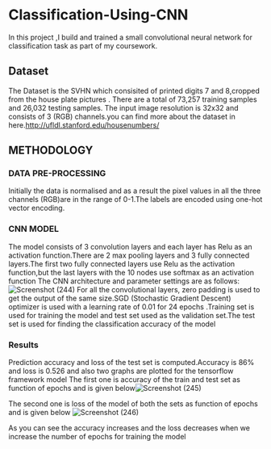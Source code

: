 # Classification-Using-CNN
 In this project ,I build and trained a small convolutional neural network for classification task as part of my coursework.
 ## Dataset
 The Dataset is the SVHN which consisited of printed digits 7 and 8,cropped from the house plate pictures . There are a total of 73,257 training samples and 26,032 testing samples. The input image resolution is 32x32 and consists of 3 (RGB) channels.you can find more about the dataset in here.http://ufldl.stanford.edu/housenumbers/

## METHODOLOGY
 ### DATA PRE-PROCESSING
  Initially the data is normalised and as a result the pixel values in all the three
 channels (RGB)are in the range of 0-1.The labels are encoded using one-hot vector
 encoding.
 ### CNN MODEL
  The model consists of 3 convolution layers and each layer has Relu as an activation
function.There are 2 max pooling layers and 3 fully connected layers.The first two
fully connected layers use Relu as the activation function,but the last layers with the
10 nodes use softmax as an activation function
The CNN architecture and parameter settings are as follows: 
![Screenshot (244)](https://user-images.githubusercontent.com/41173314/227750908-3fb87f53-f397-424c-934b-ac2c7ae858f4.png)
For all the convolutional layers, zero padding is used to get the output of the same
size.SGD (Stochastic Gradient Descent) optimizer is used with a learning rate of
0.01 for 24 epochs .Training set is used for training the model and test set used as
the validation set.The test set is used for finding the classification accuracy of the
model
### Results
Prediction accuracy and loss of the test set is computed.Accuracy is 86% and loss
is 0.526 and also two graphs are plotted for the tensorflow framework model 
The first one is accuracy of the train and test set as function of epochs and is given
below![Screenshot (245)](https://user-images.githubusercontent.com/41173314/227751135-c72aaf79-2603-4b18-98a7-3d5adaa4deef.png)

The second one is loss of the model of both the sets as function of epochs and is
given below ![Screenshot (246)](https://user-images.githubusercontent.com/41173314/227751392-6e082f48-26ba-4154-b121-7ca5ebdfde71.png)

As you can see the accuracy increases and the loss decreases when we increase
the number of epochs for training the model
